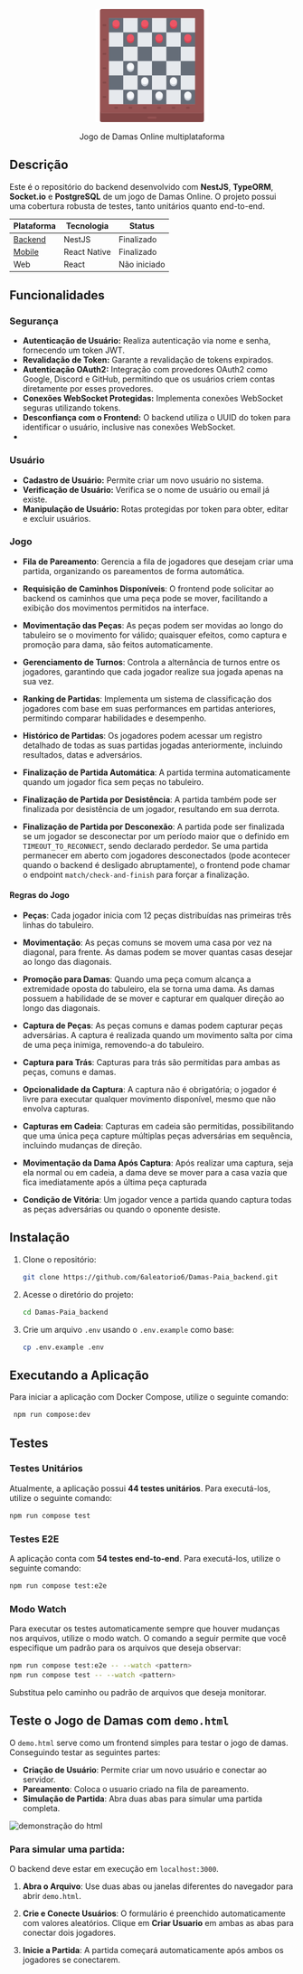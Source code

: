 <p align="center" >
  <a href="#" target="blank"><img src="https://raw.githubusercontent.com/6aleatorio6/Damas-Paia_mobile/main/src/assets/icon.png" width="200" alt="DAMASPAIA Logo" /></a>
</p>

<p>
    <p align="center">Jogo de Damas Online multiplataforma</p>
</p>

## Descrição

Este é o repositório do backend desenvolvido com **NestJS**, **TypeORM**, **Socket.io** e **PostgreSQL** de um jogo de Damas Online. O projeto possui uma cobertura robusta de testes, tanto unitários quanto end-to-end.

| Plataforma                                                   | Tecnologia   | Status       |
| ------------------------------------------------------------ | ------------ | ------------ |
| [Backend](https://github.com/6aleatorio6/damas-online_backend) | NestJS       | Finalizado   |
| [Mobile](https://github.com/6aleatorio6/damas-online_app)   | React Native | Finalizado   |
| Web                                                          | React        | Não iniciado |


## Funcionalidades

### Segurança

- **Autenticação de Usuário:** Realiza autenticação via nome e senha, fornecendo um token JWT.
- **Revalidação de Token:** Garante a revalidação de tokens expirados.
- **Autenticação OAuth2:** Integração com provedores OAuth2 como Google, Discord e GitHub, permitindo que os usuários criem contas diretamente por esses provedores.
- **Conexões WebSocket Protegidas:** Implementa conexões WebSocket seguras utilizando tokens.
- **Desconfiança com o Frontend:** O backend utiliza o UUID do token para identificar o usuário, inclusive nas conexões WebSocket.
- 
### Usuário

- **Cadastro de Usuário:** Permite criar um novo usuário no sistema.
- **Verificação de Usuário:** Verifica se o nome de usuário ou email já existe.
- **Manipulação de Usuário:** Rotas protegidas por token para obter, editar e excluir usuários.

### Jogo

- **Fila de Pareamento**: Gerencia a fila de jogadores que desejam criar uma partida, organizando os pareamentos de forma automática.

- **Requisição de Caminhos Disponíveis**: O frontend pode solicitar ao backend os caminhos que uma peça pode se mover, facilitando a exibição dos movimentos permitidos na interface.

- **Movimentação das Peças**: As peças podem ser movidas ao longo do tabuleiro se o movimento for válido; quaisquer efeitos, como captura e promoção para dama, são feitos automaticamente.

- **Gerenciamento de Turnos**: Controla a alternância de turnos entre os jogadores, garantindo que cada jogador realize sua jogada apenas na sua vez.

- **Ranking de Partidas**: Implementa um sistema de classificação dos jogadores com base em suas performances em partidas anteriores, permitindo comparar habilidades e desempenho.

- **Histórico de Partidas**: Os jogadores podem acessar um registro detalhado de todas as suas partidas jogadas anteriormente, incluindo resultados, datas e adversários.

- **Finalização de Partida Automática**: A partida termina automaticamente quando um jogador fica sem peças no tabuleiro.

- **Finalização de Partida por Desistência**: A partida também pode ser finalizada por desistência de um jogador, resultando em sua derrota.

- **Finalização de Partida por Desconexão**: A partida pode ser finalizada se um jogador se desconectar por um período maior que o definido em `TIMEOUT_TO_RECONNECT`, sendo declarado perdedor. Se uma partida permanecer em aberto com jogadores desconectados (pode acontecer quando o backend é desligado abruptamente), o frontend pode chamar o endpoint `match/check-and-finish` para forçar a finalização.



#### Regras do Jogo

- **Peças**: Cada jogador inicia com 12 peças distribuídas nas primeiras três linhas do tabuleiro.

- **Movimentação**: As peças comuns se movem uma casa por vez na diagonal, para frente. As damas podem se mover quantas casas desejar ao longo das diagonais.

- **Promoção para Damas**: Quando uma peça comum alcança a extremidade oposta do tabuleiro, ela se torna uma dama. As damas possuem a habilidade de se mover e capturar em qualquer direção ao longo das diagonais.

- **Captura de Peças**: As peças comuns e damas podem capturar peças adversárias. A captura é realizada quando um movimento salta por cima de uma peça inimiga, removendo-a do tabuleiro.

- **Captura para Trás**: Capturas para trás são permitidas para ambas as peças, comuns e damas.

- **Opcionalidade da Captura**: A captura não é obrigatória; o jogador é livre para executar qualquer movimento disponível, mesmo que não envolva capturas.

- **Capturas em Cadeia**: Capturas em cadeia são permitidas, possibilitando que uma única peça capture múltiplas peças adversárias em sequência, incluindo mudanças de direção.

- **Movimentação da Dama Após Captura**: Após realizar uma captura, seja ela normal ou em cadeia, a dama deve se mover para a casa vazia que fica imediatamente após a última peça capturada

- **Condição de Vitória**: Um jogador vence a partida quando captura todas as peças adversárias ou quando o oponente desiste.



## Instalação

1. Clone o repositório:

   ```bash
   git clone https://github.com/6aleatorio6/Damas-Paia_backend.git
   ```

2. Acesse o diretório do projeto:

   ```bash
   cd Damas-Paia_backend
   ```

3. Crie um arquivo `.env` usando o `.env.example` como base:

   ```bash
   cp .env.example .env
   ```

## Executando a Aplicação

Para iniciar a aplicação com Docker Compose, utilize o seguinte comando:

```bash
 npm run compose:dev
```

## Testes

### Testes Unitários

Atualmente, a aplicação possui **44 testes unitários**. Para executá-los, utilize o seguinte comando:

```bash
npm run compose test
```

### Testes E2E

A aplicação conta com **54 testes end-to-end**. Para executá-los, utilize o seguinte comando:

```bash
npm run compose test:e2e
```

### Modo Watch

Para executar os testes automaticamente sempre que houver mudanças nos arquivos, utilize o modo watch. O comando a seguir permite que você especifique um padrão para os arquivos que deseja observar:

```bash
npm run compose test:e2e -- --watch <pattern>
npm run compose test -- --watch <pattern>
```

Substitua <pattern> pelo caminho ou padrão de arquivos que deseja monitorar.

## Teste o Jogo de Damas com `demo.html`

O `demo.html` serve como um frontend simples para testar o jogo de damas. Conseguindo testar as seguintes partes:

- **Criação de Usuário**: Permite criar um novo usuário e conectar ao servidor.
- **Pareamento**: Coloca o usuario criado na fila de pareamento.
- **Simulação de Partida**: Abra duas abas para simular uma partida completa.

![demonstração do html](demo.gif)

### Para simular uma partida:

O backend deve estar em execução em `localhost:3000`.

1. **Abra o Arquivo**:
   Use duas abas ou janelas diferentes do navegador para abrir `demo.html`.

2. **Crie e Conecte Usuários**:
   O formulário é preenchido automaticamente com valores aleatórios. Clique em **Criar Usuario** em ambas as abas para conectar dois jogadores.

3. **Inicie a Partida**:
   A partida começará automaticamente após ambos os jogadores se conectarem.
